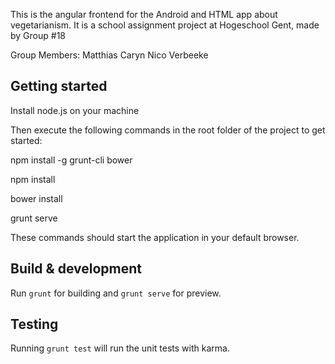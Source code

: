 This is the angular frontend for the Android and HTML app about vegetarianism. 
It is a school assignment project at Hogeschool Gent, made by Group #18

Group Members: 
Matthias Caryn
Nico Verbeeke

## Getting started

Install node.js on your machine

Then execute the following commands in the root folder of the project to get started:

npm install -g grunt-cli bower

npm install

bower install

grunt serve

These commands should start the application in your default browser.

## Build & development

Run `grunt` for building and `grunt serve` for preview.

## Testing

Running `grunt test` will run the unit tests with karma.
